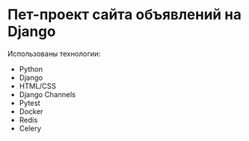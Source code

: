 # Пет-проект сайта объявлений на Django

Использованы технологии:
- Python
- Django
- HTML/CSS
- Django Channels
- Pytest
- Docker
- Redis
- Celery
